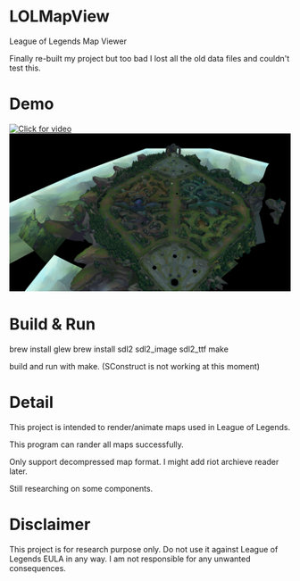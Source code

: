 # LOLMapView
League of Legends Map Viewer

Finally re-built my project but too bad I lost all the old data files and couldn't test this.

Demo
==========
[![Click for video](http://img.youtube.com/vi/OFQHyHn6XHk/0.jpg)](http://www.youtube.com/watch?v=OFQHyHn6XHk)
![](https://raw.githubusercontent.com/zzh8829/LOLMapView/master/bin/screenshot.bmp)

Build & Run
===========

brew install glew
brew install sdl2 sdl2_image sdl2_ttf
make

build and run with make. (SConstruct is not working at this moment)

Detail
======

This project is intended to render/animate maps used in League of Legends.

This program can rander all maps successfully.

Only support decompressed map format. I might add riot archieve reader later.

Still researching on some components.


Disclaimer
==========
This project is for research purpose only. Do not use it against League of Legends EULA in any way. I am not responsible for any unwanted consequences.
